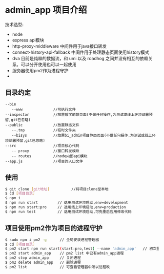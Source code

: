 # admin_app    项目介绍

技术选型:
* node 
* express  api模块
* http-proxy-middleware 中间件用于java接口转发
* connect-history-api-fallback 中间件用于处理静态页面使用history模式
* dva 目前是纯粹的数据流，和 umi 以及 roadhog 之间并没有相互的依赖关系，可以分开使用也可以一起使用
* 服务器使用pm2作为进程守护
* 

## 目录约定
```
--bin
   --www              //可执行文件
--inspector           //放置督学前端页面(不做任何操作,为测试或线上环境部署预留,git已忽略)
--public              //放置静态文件  
   --.tmp             //临时文件夹
   --bisys            //放置bi_admin项目静态页面(不做任何操作,为测试或线上环境部署预留,git已忽略)
--src                 //项目核心代码
   -- proxy           //接口转发模块 
   -- routes          //node内部api模块
--app.js              //项目的入口文件

```
## 使用

```bash
$ git clone [git地址]          //将项目clone至本地
$ cd [项目目录]
$ npm i
$ npm run start         // 选用测试环境启动,env=development
$ npm run start:pro     // 选用线上环境启动,env=production
$ npm run test          // 选用测试环境启动,可免重启应用修改代码
```

## 项目使用pm2作为项目的进程守护

```bash
$ sudo npm i pm2 -g      // 全局安装进程管理器
$ cd [项目目录]
$ pm2 start npm run start(start:pro,test) --name 'admin_app'   // 初次登录
$ pm2 start admin_app    // pm2 list 中已有admin_app进程
$ pm2 stop admin_app     // 关闭进程
$ pm2 delete admin_app   // 删除进程
$ pm2 list               // 可查看管理器中所以进程改
```
## 
